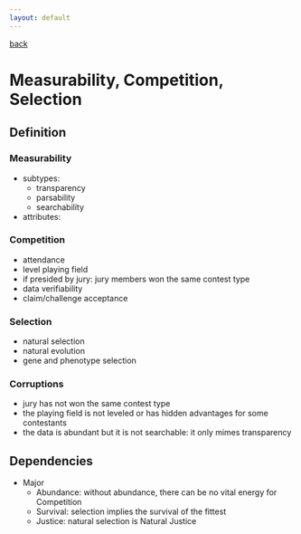 ```yaml
---
layout: default
---
```

[back](./)

# Measurability, Competition, Selection

## Definition

### Measurability

- subtypes:
    - transparency
    - parsability
    - searchability
- attributes:

### Competition

- attendance
- level playing field
- if presided by jury: jury members won the same contest type
- data verifiability
- claim/challenge acceptance

### Selection

- natural selection
- natural evolution
- gene and phenotype selection

### Corruptions

- jury has not won the same contest type
- the playing field is not leveled or has hidden advantages for some contestants
- the data is abundant but it is not searchable: it only mimes transparency

## Dependencies

- Major
    - Abundance: without abundance, there can be no vital energy for Competition
    - Survival: selection implies the survival of the fittest 
    - Justice: natural selection is Natural Justice
